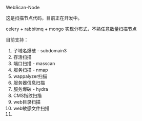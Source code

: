 WebScan-Node  

这是扫描节点代码，目前正在开发中。

celery + rabbitmq + mongo 实现分布式，不熟任意数量扫描节点

目前支持：
1. 子域名爆破  - subdomain3
2. 存活扫描
3. 端口扫描 - masscan
4. 服务扫描 - nmap
5. wappalyzer扫描
6. 服务器信息扫描
7. 服务爆破 - hydra
8. CMS指纹扫描
9. web目录扫描
10. web敏感文件扫描
11. 